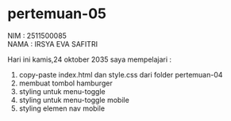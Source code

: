 # pertemuan-05

NIM : 2511500085<br>
NAMA : IRSYA EVA SAFITRI<br>

Hari ini kamis,24 oktober 2035 saya mempelajari :
<ol>
<li>copy-paste index.html dan style.css dari folder pertemuan-04</li>
<li>membuat tombol hamburger</li>
<li>styling untuk menu-toggle</li>
<li>styling untuk menu-toggle mobile</li>
<li>styling elemen nav mobile</li>
</ol>
